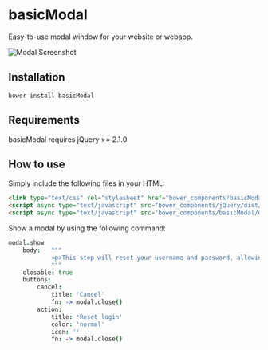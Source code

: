 # basicModal

Easy-to-use modal window for your website or webapp.

![Modal Screenshot](http://l.electerious.com/uploads/big/b7c495109ae6b213b8367bdd7815c68a.png)

## Installation

	bower install basicModal
	
## Requirements

basicModal requires jQuery >= 2.1.0
	
## How to use

Simply include the following files in your HTML:

```html
<link type="text/css" rel="stylesheet" href="bower_components/basicModal/dist/basicModal.min.css">
<script async type="text/javascript" src="bower_components/jQuery/dist/jquery.min.js"></script>
<script async type="text/javascript" src="bower_components/basicModal/dist/basicModal.min.js"></script>
```

Show a modal by using the following command:

```coffee
modal.show
	body:	"""
			<p>This step will reset your username and password, allowing you to change your login. Are your sure?</p>
			"""
	closable: true
	buttons:
		cancel:
			title: 'Cancel'
			fn: -> modal.close()
		action:
			title: 'Reset login'
			color: 'normal'
			icon: ''
			fn: -> modal.close()
```
